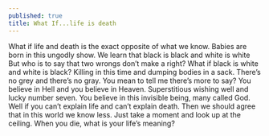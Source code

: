 ```yaml
---
published: true
title: What If...life is death
---
```


What if life and death is the exact opposite of what we know.
Babies are born in this ungodly show.
We learn that black is black and white is white
But who is to say that two wrongs don’t make a right?
What if black is white and white is black?
Killing in this time and dumping bodies in a sack.
There’s no grey and there’s no gray.
You mean to tell me there’s more to say?
You believe in Hell and you believe in Heaven.
Superstitious wishing well and lucky number seven.
You believe in this invisible being, many called God.
Well if you can’t explain life and can’t explain death.
Then we should agree that in this world we know less.
Just take a moment and look up at the ceiling.
When you die, what is your life’s meaning?
